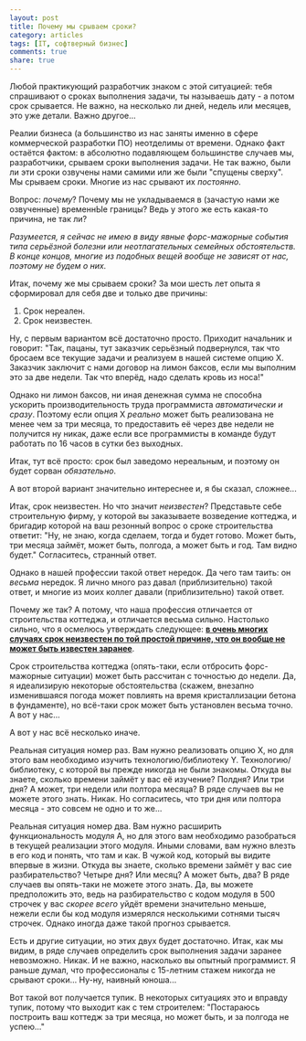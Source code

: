 ```yaml
---
layout: post
title: Почему мы срываем сроки?
category: articles
tags: [IT, софтверный бизнес]
comments: true
share: true
---
```

Любой практикующий разработчик знаком с этой ситуацией: тебя спрашивают о сроках выполнения задачи, ты называешь дату - а потом срок срывается. Не важно, на несколько ли дней, недель или месяцев, это уже детали. Важно другое...

Реалии бизнеса (а большинство из нас заняты именно в сфере коммерческой разработки ПО) неотделимы от времени. Однако факт остаётся фактом: в абсолютно подавляющем большинстве случаев мы, разработчики, срываем сроки выполнения задачи. Не так важно, были ли эти сроки озвучены нами самими или же были "спущены сверху". Мы срываем сроки. Многие из нас срывают их *постоянно*.

Вопрос: *почему*? Почему мы не укладываемся в (зачастую нами же озвученные) временнЫе границы? Ведь у этого же есть какая-то причина, не так ли?

*Разумеется, я сейчас не имею в виду явные форс-мажорные события типа серьёзной болезни или неотлагательных семейных обстоятельств. В конце концов, многие из подобных вещей вообще не зависят от нас, поэтому не будем о них.*

Итак, почему же мы срываем сроки? За мои шесть лет опыта я сформировал для себя две и только две причины:
<ol>
  <li>Срок нереален.</li>
  <li>Срок неизвестен.</li>
</ol>

Ну, с первым вариантом всё достаточно просто. Приходит начальник и говорит: "Так, пацаны, тут заказчик серьёзный подвернулся, так что бросаем все текущие задачи и реализуем в нашей системе опцию X. Заказчик заключит с нами договор на лимон баксов, если мы выполним это за две недели. Так что вперёд, надо сделать кровь из носа!"

Однако ни лимон баксов, ни иная денежная сумма не способна ускорить производительность труда программиста *автоматически и сразу*. Поэтому если опция X *реально* может быть реализована не менее чем за три месяца, то предоставить её через две недели не получится ну никак, даже если все программисты в команде будут работать по 16 часов в сутки без выходных.

Итак, тут всё просто: срок был заведомо нереальным, и поэтому он будет сорван *обязательно*.

А вот второй вариант значительно интереснее и, я бы сказал, сложнее...

Итак, срок неизвестен. Но что значит *неизвестен*? Представьте себе строительную фирму, у которой вы заказываете возведение коттеджа, и бригадир которой на ваш резонный вопрос о сроке строительства ответит: "Ну, не знаю, когда сделаем, тогда и будет готово. Может быть, три месяца займёт, может быть, полгода, а может быть и год. Там видно будет." Согласитесь, странный ответ.

Однако в нашей профессии такой ответ нередок. Да чего там таить: он *весьма* нередок. Я лично много раз давал (приблизительно) такой ответ, и многие из моих коллег давали (приблизительно) такой ответ.

Почему же так? А потому, что наша профессия отличается от строительства коттеджа, и отличается весьма сильно. Настолько сильно, что я осмелюсь утверждать следующее: **<ins>в очень многих случаях срок неизвестен по той простой причине, что он вообще не может быть известен заранее</ins>**.

Срок строительства коттеджа (опять-таки, если отбросить форс-мажорные ситуации) может быть рассчитан с точностью до недели. Да, я идеализирую некоторые обстоятельства (скажем, внезапно изменившаяся погода может повлиять на время кристаллизации бетона в фундаменте), но всё-таки срок может быть установлен весьма точно. А вот у нас...

А вот у нас всё несколько иначе.

Реальная ситуация номер раз. Вам нужно реализовать опцию X, но для этого вам необходимо изучить технологию/библиотеку Y. Технологию/библиотеку, с которой вы прежде никогда не были знакомы. Откуда вы знаете, сколько времени займёт у вас её изучение? Полдня? Или три дня? А может, три недели или полтора месяца? В ряде случаев вы не можете этого знать. Никак. Но согласитесь, что три дня или полтора месяца - это совсем не одно и то же...

Реальная ситуация номер два. Вам нужно расширить функциональность модуля A, но для этого вам необходимо разобраться в текущей реализации этого модуля. Иными словами, вам нужно влезть в его код и понять, что там и как. В чужой код, который вы видите впервые в жизни. Откуда вы знаете, сколько времени займёт у вас сие разбирательство? Четыре дня? Или месяц? А может быть, два? В ряде случаев вы опять-таки не можете этого знать. Да, вы можете предположить это, ведь на разбирательство с кодом модуля в 500 строчек у вас *скорее всего* уйдёт времени значительно меньше, нежели если бы код модуля измерялся несколькими сотнями тысяч строчек. Однако иногда даже такой прогноз срывается.

Есть и другие ситуации, но этих двух будет достаточно. Итак, как мы видим, в ряде случаев определить срок выполнения задачи заранее невозможно. Никак. И не важно, насколько вы опытный программист. Я раньше думал, что профессионалы с 15-летним стажем никогда не срывают сроки... Ну-ну, наивный юноша...

Вот такой вот получается тупик. В некоторых ситуациях это и вправду тупик, потому что выходит как с тем строителем: "Постараюсь построить ваш коттедж за три месяца, но может быть, и за полгода не успею..."
